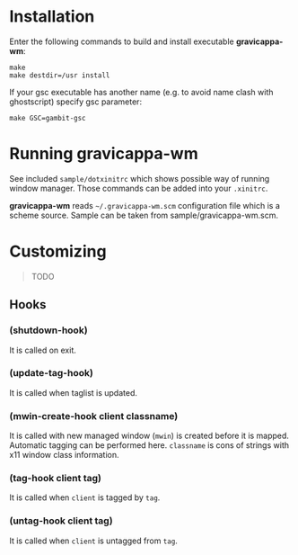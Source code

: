 # Installation

Enter the following commands to build and install executable
**gravicappa-wm**:

    make
    make destdir=/usr install

If your gsc executable has another name (e.g. to avoid name clash with
ghostscript) specify gsc parameter:

    make GSC=gambit-gsc

# Running gravicappa-wm

See included `sample/dotxinitrc` which shows possible way of running window
manager. Those commands can be added into your `.xinitrc`.

**gravicappa-wm** reads `~/.gravicappa-wm.scm` configuration file which is a
scheme source. Sample can be taken from sample/gravicappa-wm.scm.

# Customizing

> TODO

## Hooks
### (shutdown-hook)

It is called on exit.

### (update-tag-hook)

It is called when taglist is updated.

### (mwin-create-hook client classname)

It is called with new managed window (`mwin`) is created before it is mapped.
Automatic tagging can be performed here. `classname` is cons of strings with
x11 window class information.

### (tag-hook client tag)

It is called when `client` is tagged by `tag`.

### (untag-hook client tag)

It is called when `client` is untagged from `tag`.
